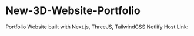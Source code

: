 # New-3D-Website-Portfolio
Portfolio Website built with Next.js, ThreeJS, TailwindCSS
Netlify Host Link:
